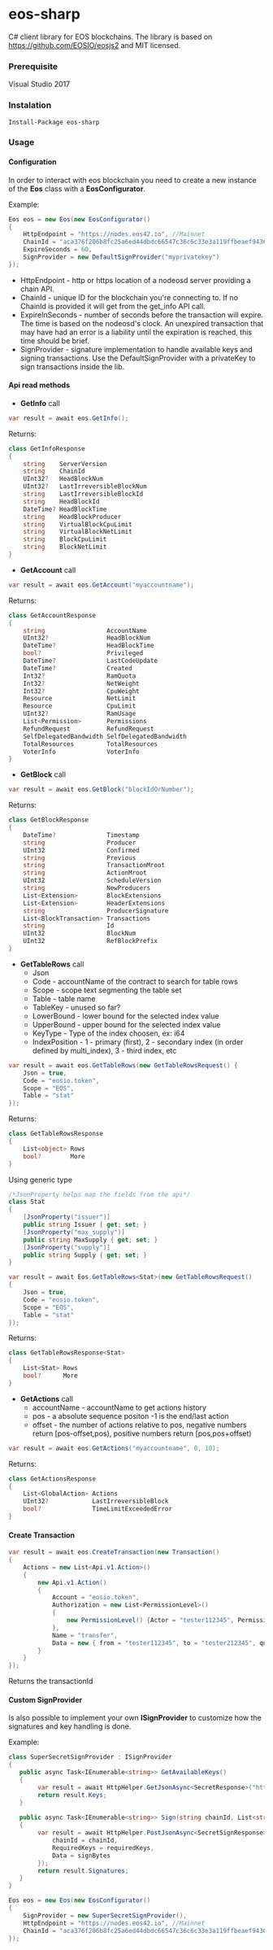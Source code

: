 # eos-sharp
C# client library for EOS blockchains. The library is based on https://github.com/EOSIO/eosjs2 and MIT licensed.

### Prerequisite

Visual Studio 2017 

### Instalation

```
Install-Package eos-sharp
```

### Usage

#### Configuration

In order to interact with eos blockchain you need to create a new instance of the **Eos** class with a **EosConfigurator**.

Example:

```csharp
Eos eos = new Eos(new EosConfigurator()
{    
    HttpEndpoint = "https://nodes.eos42.io", //Mainnet
    ChainId = "aca376f206b8fc25a6ed44dbdc66547c36c6c33e3a119ffbeaef943642f0e906",
    ExpireSeconds = 60,
    SignProvider = new DefaultSignProvider("myprivatekey")
});
```
* HttpEndpoint - http or https location of a nodeosd server providing a chain API.
* ChainId - unique ID for the blockchain you're connecting to. If no ChainId is provided it will get from the get_info API call.
* ExpireInSeconds - number of seconds before the transaction will expire. The time is based on the nodeosd's clock. An unexpired transaction that may have had an error is a liability until the expiration is reached, this time should be brief.
* SignProvider - signature implementation to handle available keys and signing transactions. Use the DefaultSignProvider with a privateKey to sign transactions inside the lib.

#### Api read methods

- **GetInfo** call
```csharp
var result = await eos.GetInfo();
```
Returns:
```csharp
class GetInfoResponse 
{ 
    string    ServerVersion
    string    ChainId 
    UInt32?   HeadBlockNum   
    UInt32?   LastIrreversibleBlockNum
    string    LastIrreversibleBlockId
    string    HeadBlockId   
    DateTime? HeadBlockTime 
    string    HeadBlockProducer
    string    VirtualBlockCpuLimit
    string    VirtualBlockNetLimit  
    string    BlockCpuLimit
    string    BlockNetLimit
}
```

- **GetAccount** call
```csharp
var result = await eos.GetAccount("myaccountname");
```
Returns:
```csharp
class GetAccountResponse
{
    string                 AccountName
    UInt32?                HeadBlockNum 
    DateTime?              HeadBlockTime
    bool?                  Privileged
    DateTime?              LastCodeUpdate 
    DateTime?              Created
    Int32?                 RamQuota 
    Int32?                 NetWeight 
    Int32?                 CpuWeight
    Resource               NetLimit
    Resource               CpuLimit 
    UInt32?                RamUsage 
    List<Permission>       Permissions
    RefundRequest          RefundRequest
    SelfDelegatedBandwidth SelfDelegatedBandwidth 
    TotalResources         TotalResources 
    VoterInfo              VoterInfo
}
```

- **GetBlock** call
```csharp
var result = await eos.GetBlock("blockIdOrNumber");
```
Returns:
```csharp
class GetBlockResponse
{
    DateTime?              Timestamp  
    string                 Producer
    UInt32                 Confirmed  
    string                 Previous  
    string                 TransactionMroot  
    string                 ActionMroot 
    UInt32                 ScheduleVersion 
    string                 NewProducers
    List<Extension>        BlockExtensions  
    List<Extension>        HeaderExtensions
    string                 ProducerSignature 
    List<BlockTransaction> Transactions   
    string                 Id
    UInt32                 BlockNum 
    UInt32                 RefBlockPrefix
}
```

- **GetTableRows** call
    * Json
    * Code - accountName of the contract to search for table rows
    * Scope - scope text segmenting the table set
    * Table - table name 
    * TableKey - unused so far?
    * LowerBound - lower bound for the selected index value
    * UpperBound - upper bound for the selected index value
    * KeyType - Type of the index choosen, ex: i64
    * IndexPosition - 1 - primary (first), 2 - secondary index (in order defined by multi_index), 3 - third index, etc

```csharp
var result = await eos.GetTableRows(new GetTableRowsRequest() {
    Json = true,
    Code = "eosio.token",
    Scope = "EOS",
    Table = "stat"
});
```

Returns:

```csharp
class GetTableRowsResponse
{
    List<object> Rows
    bool?        More
}
```

Using generic type

```csharp
/*JsonProperty helps map the fields from the api*/
class Stat
{
    [JsonProperty("issuer")]
    public string Issuer { get; set; }
    [JsonProperty("max_supply")]
    public string MaxSupply { get; set; }
    [JsonProperty("supply")]
    public string Supply { get; set; }
}

var result = await Eos.GetTableRows<Stat>(new GetTableRowsRequest()
{
    Json = true,
    Code = "eosio.token",
    Scope = "EOS",
    Table = "stat"
});
```

Returns:

```csharp
class GetTableRowsResponse<Stat>
{
    List<Stat> Rows
    bool?      More
}
```

- **GetActions** call
    * accountName - accountName to get actions history
    * pos - a absolute sequence positon -1 is the end/last action
    * offset - the number of actions relative to pos, negative numbers return [pos-offset,pos), positive numbers return [pos,pos+offset)

```csharp
var result = await eos.GetActions("myaccountname", 0, 10);
```

Returns:

```csharp
class GetActionsResponse
{
    List<GlobalAction> Actions
    UInt32?            LastIrreversibleBlock
    bool?              TimeLimitExceededError
}
```

#### Create Transaction

```csharp
var result = await eos.CreateTransaction(new Transaction()
{
    Actions = new List<Api.v1.Action>()
    {
        new Api.v1.Action()
        {
            Account = "eosio.token",
            Authorization = new List<PermissionLevel>()
            {
                new PermissionLevel() {Actor = "tester112345", Permission = "active" }
            },
            Name = "transfer",
            Data = new { from = "tester112345", to = "tester212345", quantity = "0.0001 EOS", memo = "hello crypto world!" }
        }
    }
});
```

Returns the transactionId
#### Custom SignProvider

Is also possible to implement your own **ISignProvider** to customize how the signatures and key handling is done.

Example:

```csharp
class SuperSecretSignProvider : ISignProvider
{
   public async Task<IEnumerable<string>> GetAvailableKeys()
   {
        var result = await HttpHelper.GetJsonAsync<SecretResponse>("https://supersecretserver.com/get_available_keys");
        return result.Keys;
   }
   
   public async Task<IEnumerable<string>> Sign(string chainId, List<string> requiredKeys, byte[] signBytes)
   {
        var result = await HttpHelper.PostJsonAsync<SecretSignResponse>("https://supersecretserver.com/sign", new SecretRequest {
            chainId = chainId,
            RequiredKeys = requiredKeys,
            Data = signBytes
        });
        return result.Signatures;
   }
}

Eos eos = new Eos(new EosConfigurator()
{
    SignProvider = new SuperSecretSignProvider(),
    HttpEndpoint = "https://nodes.eos42.io", //Mainnet
    ChainId = "aca376f206b8fc25a6ed44dbdc66547c36c6c33e3a119ffbeaef943642f0e906"
});
```
